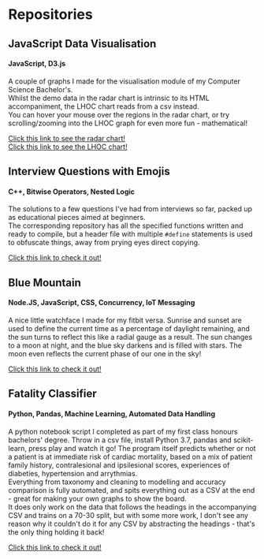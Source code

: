 # Repositories
  
## JavaScript Data Visualisation  
#### JavaScript, D3.js  
A couple of graphs I made for the visualisation module of my Computer Science Bachelor's.  
Whilst the demo data in the radar chart is intrinsic to its HTML accompaniment, the LHOC chart reads from a csv instead.    
You can hover your mouse over the regions in the radar chart, or try scrolling/zooming into the LHOC graph for even more fun - mathematical!
  
[Click this link to see the radar chart!](<https://Joe-V2.github.io/assets/Radar Files/radar.htm>)  
[Click this link to see the LHOC chart!](<https://Joe-V2.github.io/assets/Box Plot Files/index.html>)  
  
  

## Interview Questions with Emojis
#### C++, Bitwise Operators, Nested Logic
The solutions to a few questions I've had from interviews so far, packed up as educational pieces aimed at beginners.     
The corresponding repository has all the specified functions written and ready to compile, but a header file with multiple `#define` statements is used to obfuscate things, away from prying eyes direct copying.  

[Click this link to check it out!](https://Joe-V2.github.io/Interview-Questions-with-Emojis/index.html)  
  
  

## Blue Mountain
#### Node.JS, JavaScript, CSS, Concurrency, IoT Messaging
A nice little watchface I made for my fitbit versa.
Sunrise and sunset are used to define the current time as a percentage of daylight remaining, and the sun turns to reflect this like a radial gauge as a result.
The sun changes to a moon at night, and the blue sky darkens and is filled with stars.
The moon even reflects the current phase of our one in the sky! 
  
[Click this link to check it out!](https://Joe-V2.github.io/Blue-Mountain/index.html)  
    

## Fatality Classifier
#### Python, Pandas, Machine Learning, Automated Data Handling
A python notebook script I completed as part of my first class honours bachelors' degree. Throw in a csv file, install Python 3.7, pandas and scikit-learn, press play and watch it go!
The program itself predicts whether or not a patient is at immediate risk of cardiac mortality, based on a mix of patient family history, contralesional and ipsilesional scores, experiences of diabeties, hypertension and arrythmias.  
Everything from taxonomy and cleaning to modelling and accuracy comparison is fully automated, and spits everything out as a CSV at the end - great for making your own graphs to show the board.  
It does only work on the data that follows the headings in the accompanying CSV and trains on a 70-30 split, but with some more work, I don't see any reason why it couldn't do it for any CSV by abstracting the headings - that's the only thing holding it back!


[Click this link to check it out!](https://Joe-V2.github.io/Fatality-Classifier/index.html)
